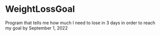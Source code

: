 # WeightLossGoal
 Program that tells me how much I need to lose in 3 days in order to reach my goal by September 1, 2022
